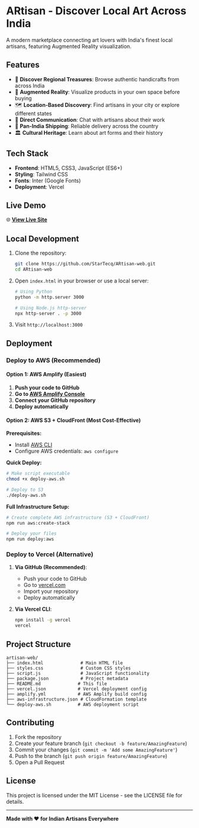 # ARtisan - Discover Local Art Across India

A modern marketplace connecting art lovers with India's finest local artisans, featuring Augmented Reality visualization.

## Features

- 🎨 **Discover Regional Treasures**: Browse authentic handicrafts from across India
- 📱 **Augmented Reality**: Visualize products in your own space before buying
- 🗺️ **Location-Based Discovery**: Find artisans in your city or explore different states
- 💬 **Direct Communication**: Chat with artisans about their work
- 🚚 **Pan-India Shipping**: Reliable delivery across the country
- 🏛️ **Cultural Heritage**: Learn about art forms and their history

## Tech Stack

- **Frontend**: HTML5, CSS3, JavaScript (ES6+)
- **Styling**: Tailwind CSS
- **Fonts**: Inter (Google Fonts)
- **Deployment**: Vercel

## Live Demo

🌐 **[View Live Site](https://your-deployment-url.vercel.app)**

## Local Development

1. Clone the repository:
   ```bash
   git clone https://github.com/StarTecq/ARtisan-web.git
   cd ARtisan-web
   ```

2. Open `index.html` in your browser or use a local server:
   ```bash
   # Using Python
   python -m http.server 3000
   
   # Using Node.js http-server
   npx http-server . -p 3000
   ```

3. Visit `http://localhost:3000`

## Deployment

### Deploy to AWS (Recommended)

#### Option 1: AWS Amplify (Easiest)
1. **Push your code to GitHub**
2. **Go to [AWS Amplify Console](https://console.aws.amazon.com/amplify/)**
3. **Connect your GitHub repository**
4. **Deploy automatically**

#### Option 2: AWS S3 + CloudFront (Most Cost-Effective)

**Prerequisites:**
- Install [AWS CLI](https://aws.amazon.com/cli/)
- Configure AWS credentials: `aws configure`

**Quick Deploy:**
```bash
# Make script executable
chmod +x deploy-aws.sh

# Deploy to S3
./deploy-aws.sh
```

**Full Infrastructure Setup:**
```bash
# Create complete AWS infrastructure (S3 + CloudFront)
npm run aws:create-stack

# Deploy your files
npm run deploy:aws
```

### Deploy to Vercel (Alternative)

1. **Via GitHub (Recommended)**:
   - Push your code to GitHub
   - Go to [vercel.com](https://vercel.com)
   - Import your repository
   - Deploy automatically

2. **Via Vercel CLI**:
   ```bash
   npm install -g vercel
   vercel
   ```

## Project Structure

```
artisan-web/
├── index.html              # Main HTML file
├── styles.css              # Custom CSS styles
├── script.js               # JavaScript functionality
├── package.json            # Project metadata
├── README.md              # This file
├── vercel.json            # Vercel deployment config
├── amplify.yml            # AWS Amplify build config
├── aws-infrastructure.json # CloudFormation template
└── deploy-aws.sh          # AWS deployment script
```

## Contributing

1. Fork the repository
2. Create your feature branch (`git checkout -b feature/AmazingFeature`)
3. Commit your changes (`git commit -m 'Add some AmazingFeature'`)
4. Push to the branch (`git push origin feature/AmazingFeature`)
5. Open a Pull Request

## License

This project is licensed under the MIT License - see the LICENSE file for details.

---

**Made with ♥ for Indian Artisans Everywhere**
